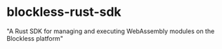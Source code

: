 # blockless-rust-sdk
"A Rust SDK for managing and executing WebAssembly modules on the Blockless platform"
